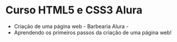 # Curso HTML5 e CSS3 Alura
* Criação de uma página web - Barbearia Alura -
* Aprendendo os primeiros passos da criação de uma página web!
